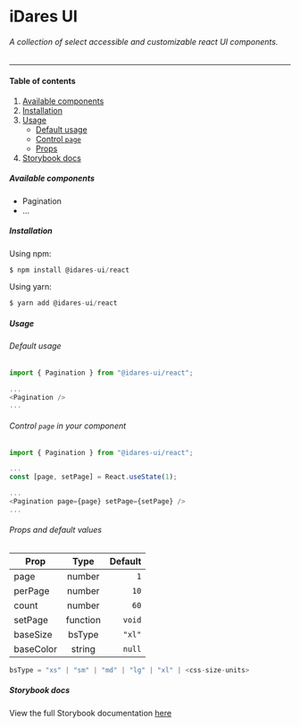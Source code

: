 # iDares UI

###### A collection of select accessible and customizable react UI components.

---

#### Table of contents

1. [ Available components ](#available-components)
2. [ Installation ](#installation)
3. [ Usage ](#usage)
   - [Default usage](#default-usage)
   - [Control `page`](#control-page)
   - [Props](#props)
4. [ Storybook docs ](#story-book)

<a name="available-components"></a>

##### Available components

- Pagination
- ...

<a name="installation"></a>

##### Installation

Using npm:

```javascript
$ npm install @idares-ui/react
```

Using yarn:

```javascript
$ yarn add @idares-ui/react
```

<a name="usage"></a>

##### Usage

<a name="default-usage"></a>

###### Default usage

```javascript
import { Pagination } from "@idares-ui/react";

...
<Pagination />
...

```

<a name="control-page"></a>

###### Control `page` in your component

```javascript
import { Pagination } from "@idares-ui/react";

...
const [page, setPage] = React.useState(1);

...
<Pagination page={page} setPage={setPage} />
...
```

<a name="props"></a>

###### Props and default values

| Prop      |   Type   | Default |
| --------- | :------: | ------: |
| page      |  number  |     `1` |
| perPage   |  number  |    `10` |
| count     |  number  |    `60` |
| setPage   | function |  `void` |
| baseSize  |  bsType  |  `"xl"` |
| baseColor |  string  |  `null` |

```typescript
bsType = "xs" | "sm" | "md" | "lg" | "xl" | <css-size-units>
```

<a name="story-book"></a>

##### Storybook docs

View the full Storybook documentation [ here ](#https://idares-ui.netlify.app)
